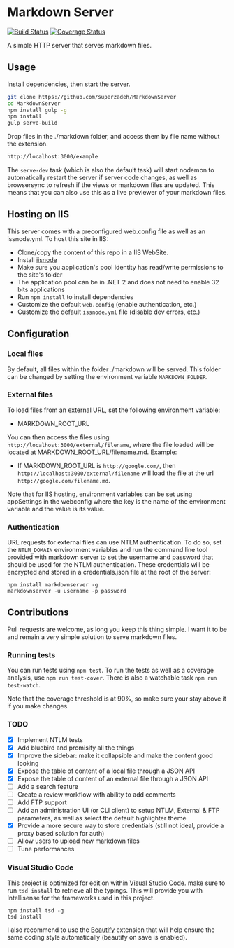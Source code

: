 # Markdown Server

[![Build Status](https://travis-ci.org/superzadeh/MarkdownServer.svg?branch=master)](https://travis-ci.org/superzadeh/MarkdownServer)
[![Coverage Status](https://coveralls.io/repos/github/superzadeh/MarkdownServer/badge.svg?branch=master)](https://coveralls.io/github/superzadeh/MarkdownServer?branch=master)

A simple HTTP server that serves markdown files.

## Usage

Install dependencies, then start the server.

```bash
git clone https://github.com/superzadeh/MarkdownServer
cd MarkdownServer
npm install gulp -g
npm install
gulp serve-build
```

Drop files in the ./markdown folder, and access them by file name without the extension.

```bash
http://localhost:3000/example
```

The `serve-dev` task (which is also the default task) will start nodemon to automatically restart the server if server code changes, 
as well as browsersync to refresh if the views or markdown files are updated.
This means that you can also use this as a live previewer of your markdown files.

## Hosting on IIS

This server comes with a preconfigured web.config file as well as an issnode.yml.
To host this site in IIS:

* Clone/copy the content of this repo in a IIS WebSite.
* Install [iisnode](https://github.com/tjanczuk/iisnode)
* Make sure you application's pool identity has read/write permissions to the site's folder
* The application pool can be in .NET 2 and does not need to enable 32 bits applications
* Run `npm install` to install dependencies
* Customize the default `web.config` (enable authentication, etc.)
* Customize the default `issnode.yml` file (disable dev errors, etc.)

## Configuration

### Local files

By default, all files within the folder ./markdown will be served. This folder can be changed by 
setting the environment variable `MARKDOWN_FOLDER`.

### External files

To load files from an external URL, set the following environment variable:

* MARKDOWN_ROOT_URL

You can then access the files using `http://localhost:3000/external/filename`, where the file loaded
will be located at MARKDOWN_ROOT_URL/filename.md. Example:

* If MARKDOWN_ROOT_URL is `http://google.com/`, then `http://localhost:3000/external/filename` will load the 
  file at the url `http://google.com/filename.md`.

Note that for IIS hosting, environment variables can be set using appSettings in the webconfig where the key is
the name of the environment variable and the value is its value.

### Authentication

URL requests for external files can use NTLM authentication. To do so, set the `NTLM_DOMAIN` environment variables and run the command 
line tool provided with markdown server to set the username and password that should be used for the NTLM authentication.
These credentials will be encrypted and stored in a credentials.json file at the root of the server:

    npm install markdownserver -g
    markdownserver -u username -p password


## Contributions

Pull requests are welcome, as long you keep this thing simple. I want it to be and remain a very 
simple solution to serve markdown files.

### Running tests

You can run tests using `npm test`. To run the tests as well as a coverage analysis, use `npm run test-cover`.
There is also a watchable task `npm run test-watch`.

Note that the coverage threshold is at 90%, so make sure your stay above it if you make changes.

### TODO

* [X] Implement NTLM tests
* [X] Add bluebird and promisify all the things
* [X] Improve the sidebar: make it collapsible and make the content good looking
* [X] Expose the table of content of a local file through a JSON API
* [X] Expose the table of content of an external file through a JSON API
* [ ] Add a search feature
* [ ] Create a review workflow with ability to add comments
* [ ] Add FTP support
* [ ] Add an administration UI (or CLI client) to setup NTLM, External & FTP parameters, as well as select the default highlighter theme
* [X] Provide a more secure way to store credentials (still not ideal, provide a proxy based solution for auth)
* [ ] Allow users to upload new markdown files
* [ ] Tune performances

### Visual Studio Code

This project is optimized for edition within [Visual Studio Code](https://code.visualstudio.com/).
make sure to run `tsd install` to retrieve all the typings. This will provide you with
Intellisense for the frameworks used in this project.

    npm install tsd -g
    tsd install

I also recommend to use the [Beautify](https://marketplace.visualstudio.com/items?itemName=HookyQR.beautify)
extension that will help ensure the same coding style automatically (beautify on save is enabled).
